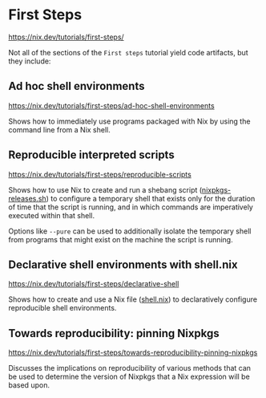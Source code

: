 # First Steps
https://nix.dev/tutorials/first-steps/

Not all of the sections of the `First steps` tutorial yield code artifacts, but they include:

## Ad hoc shell environments
https://nix.dev/tutorials/first-steps/ad-hoc-shell-environments

Shows how to immediately use programs packaged with Nix by using the command line from a Nix shell.

## Reproducible interpreted scripts
https://nix.dev/tutorials/first-steps/reproducible-scripts

Shows how to use Nix to create and run a shebang script ([nixpkgs-releases.sh](nixpkgs-releases.sh))
to configure a temporary shell that exists only for the duration of time that the script is running,
and in which commands are imperatively executed within that shell.

Options like `--pure` can be used to additionally isolate the temporary shell from programs that
might exist on the machine the script is running.

## Declarative shell environments with shell.nix
https://nix.dev/tutorials/first-steps/declarative-shell

Shows how to create and use a Nix file ([shell.nix](shell.nix)) to declaratively configure
reproducible shell environments.

## Towards reproducibility: pinning Nixpkgs
https://nix.dev/tutorials/first-steps/towards-reproducibility-pinning-nixpkgs

Discusses the implications on reproducibility of various methods that can be used to determine the
version of Nixpkgs that a Nix expression will be based upon.
